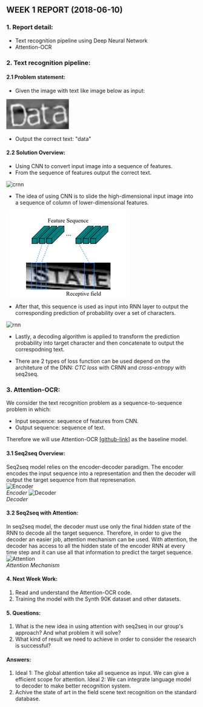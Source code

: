 ## WEEK 1 REPORT (2018-06-10) 
### 1. Report detail:
+ Text recognition pipeline using Deep Neural Network
+ Attention-OCR

### 2. Text recognition pipeline:
#### 2.1 Problem statement:
+ Given the image with text like image below as input:

![img](image.jpeg)

+ Output the correct text: "data"

#### 2.2 Solution Overview:
+ Using CNN to convert input image into a sequence of features.
+ From the sequence of features output the correct text.

![crnn](https://cdn-images-1.medium.com/max/1500/1*sdb9_e5LVSJnxivblcFxEg.png)
+ The idea of using CNN is to slide the high-dimensional input image into a sequence of column of lower-dimensional features.

![receptive](receptive.png) 

+ After that, this sequence is used as input into RNN layer to output the corresponding prediction of probability over a set of characters.

![rnn](https://cdn-images-1.medium.com/max/1500/1*ppxHSM2dKhtH6lOTlKInfg.png)

+ Lastly, a decoding algorithm is applied to transform the prediction probability into target character and then concatenate to output the correspodning text.

+ There are 2 types of loss function can be used depend on the architeture of the DNN: *_CTC loss_* with CRNN and *_cross-entropy_* with seq2seq.

### 3. Attention-OCR:
We consider the text recognition problem as a sequence-to-sequence problem in which:
+ Input sequence: sequence of features from CNN.
+ Output sequence: sequence of text.  

Therefore we will use Attention-OCR [[github-link]](https://github.com/da03/Attention-OCR) as the baseline model.  

#### 3.1 Seq2seq Overview:
Seq2seq model relies on the encoder-decoder paradigm. The encoder encodes the input sequence into a representation and then the decoder will output the target sequence from that represenation.<br/> 
![Encoder](https://guillaumegenthial.github.io/assets/img2latex/seq2seq_vanilla_encoder.svg)<br/>*Encoder*
![Decoder](https://guillaumegenthial.github.io/assets/img2latex/seq2seq_vanilla_decoder.svg)<br/>*Decoder*

#### 3.2 Seq2seq with Attention:
In seq2seq model, the decoder must use only the final hidden state of the RNN to decode all the target sequence. Therefore, in order to give the decoder an easier job, attention mechanism can be used. With attention, the decoder has access to all the hidden state of the encoder RNN at every time step and it can use all that information to predict the target sequence.
![Attention](https://images2015.cnblogs.com/blog/670089/201610/670089-20161012111504671-910168246.png)<br/>*Attention Mechanism*

#### 4. Next Week Work:
1. Read and understand the Attention-OCR code.
2. Training the model with the Synth 90K dataset and other datasets.

#### 5. Questions:
1. What is the new idea in using attention with seq2seq in our group's approach? And what problem it will solve?
2. What kind of result we need to achieve in order to consider the research is successful?

#### Answers:
1. Ideal 1: The global attention take all sequence as input. We can give a efficient scope for attention.
   Ideal 2: We can integrate language model to decoder to make better recognition system.
2. Achive the state of art in the field scene text recognition on the standard database.
  
